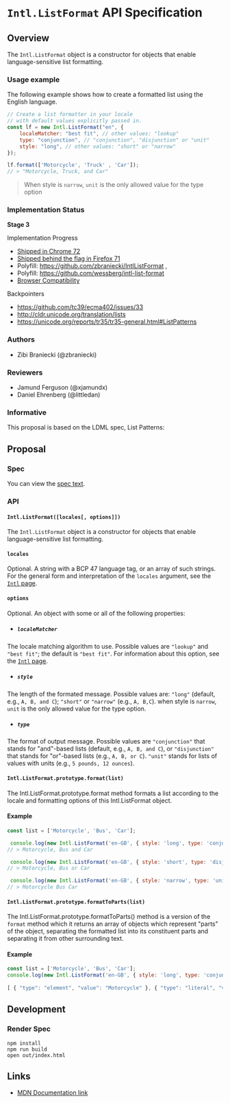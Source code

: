 # `Intl.ListFormat` API Specification

## Overview

The `Intl.ListFormat` object is a constructor for objects that enable language-sensitive list formatting. 

### Usage example

The following example shows how to create a formatted list using the English language.


```js
// Create a list formatter in your locale
// with default values explicitly passed in.
const lf = new Intl.ListFormat("en", {
    localeMatcher: "best fit", // other values: "lookup"
    type: "conjunction", // "conjunction", "disjunction" or "unit"
    style: "long", // other values: "short" or "narrow"
});

lf.format(['Motorcycle', 'Truck' , 'Car']);
// > "Motorcycle, Truck, and Car"
```

 >  When style is `narrow`, `unit` is the only allowed value for the type option


### Implementation Status

__Stage 3__

Implementation Progress

* [Shipped in Chrome 72](https://v8.dev/features/intl-listformat)
* [Shipped behind the flag in Firefox 71](https://bugzilla.mozilla.org/show_bug.cgi?id=1433306)
* Polyfill: https://github.com/zbraniecki/IntlListFormat , 
* Polyfill: https://github.com/wessberg/intl-list-format
* [Browser Compatibility](https://developer.mozilla.org/en-US/docs/Web/JavaScript/Reference/Global_Objects/ListFormat#Browser_compatibility)

Backpointers

* https://github.com/tc39/ecma402/issues/33
* http://cldr.unicode.org/translation/lists
* https://unicode.org/reports/tr35/tr35-general.html#ListPatterns

### Authors

 * Zibi Braniecki (@zbraniecki)

### Reviewers

 * Jamund Ferguson (@xjamundx)
 * Daniel Ehrenberg (@littledan)

### Informative

This proposal is based on the LDML spec, List Patterns:


## Proposal


### Spec

You can view the [spec text](spec/listformat.html).


### API

#### `Intl.ListFormat([locales[, options]])`

The `Intl.ListFormat` object is a constructor for objects that enable language-sensitive list formatting.

#### `locales`

Optional. A string with a BCP 47 language tag, or an array of such strings. For the general form and interpretation of the `locales` argument, see the [`Intl` page](https://developer.mozilla.org/en-US/docs/Web/JavaScript/Reference/Global_Objects/Intl#Locale_identification_and_negotiation).

#### `options`

Optional. An object with some or all of the following properties:

* ##### `localeMatcher`

The locale matching algorithm to use. Possible values are `"lookup"` and `"best fit"`; the default is `"best fit"`. For information about this option, see the  [`Intl` page](https://developer.mozilla.org/en-US/docs/Web/JavaScript/Reference/Global_Objects/Intl#Locale_negotiation).

* ##### `style`

The length of the formated message. Possible values are: `"long"` (default, e.g., `A, B, and C`); `"short"` or `"narrow"` (e.g., `A, B,C`). when style is `narrow`, `unit` is the only allowed value for the type option.

* ##### `type`


The format of output message. Possible values are  `"conjunction"` that stands for "and"-based lists (default, e.g., `A, B, and C`), or `"disjunction"` that stands for "or"-based lists (e.g., `A, B, or C`). `"unit"` stands for lists of values with units (e.g., `5 pounds, 12 ounces`).

#### `Intl.ListFormat.prototype.format(list)` 

The Intl.ListFormat.prototype.format method formats a list according to the locale and formatting options of this Intl.ListFormat object.

#### Example

```js
const list = ['Motorcycle', 'Bus', 'Car'];

 console.log(new Intl.ListFormat('en-GB', { style: 'long', type: 'conjunction' }).format(list));
// > Motorcycle, Bus and Car

 console.log(new Intl.ListFormat('en-GB', { style: 'short', type: 'disjunction' }).format(list));
// > Motorcycle, Bus or Car

 console.log(new Intl.ListFormat('en-GB', { style: 'narrow', type: 'unit' }).format(list));
// > Motorcycle Bus Car
```

#### `Intl.ListFormat.prototype.formatToParts(list)` 

The Intl.ListFormat.prototype.formatToParts() method is a version of the `format` method which it returns an array of objects which represent "parts" of the object, separating the formatted list into its constituent parts and separating it from other surrounding text. 

#### Example

```js
const list = ['Motorcycle', 'Bus', 'Car'];
console.log(new Intl.ListFormat('en-GB', { style: 'long', type: 'conjunction' }).formatToParts(list));
 
[ { "type": "element", "value": "Motorcycle" }, { "type": "literal", "value": ", " }, { "type": "element", "value": "Truck" }, { "type": "literal", "value": ", and " }, { "type": "element", "value": "Car" } ]
```



## Development

### Render Spec

```
npm install
npm run build
open out/index.html
```

## Links

 * [MDN Documentation link](https://developer.mozilla.org/en-US/docs/Web/JavaScript/Reference/Global_Objects/ListFormat) 
